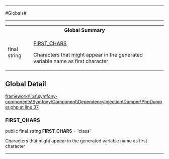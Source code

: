- - -

#Globals#

- - -

<table id="summary_global" class="title">
<tr><th colspan="2" class="title">Global Summary</th></tr>
<tr>
<td>final  string</td>
<td class="description"><p class="name"><a href="#https://github.com/JeyDotC/Hirudo-docs/blob/master/Symfony/Component/DependencyInjection/Dumper/PhpDumper.md#first_chars">FIRST_CHARS</a></p><p class="description">Characters that might appear in the generated variable name as first character</p></td>
</tr>
</table>

<h2 id="detail_global">Global Detail</h2>

<a href="https://github.com/JeyDotC/Hirudo/blob/master/framework/libs/symfony-components/Symfony/Component/DependencyInjection/Dumper/PhpDumper.php#L37" target='_blank'>framework\libs\symfony-components\Symfony\Component\DependencyInjection\Dumper\PhpDumper.php at line 37</a>

<h3 id="FIRST_CHARS">FIRST_CHARS</h3>


public final  string **FIRST_CHARS** = 'class'

<div class="details">
<p>Characters that might appear in the generated variable name as first character</p>
</div>

- - -

